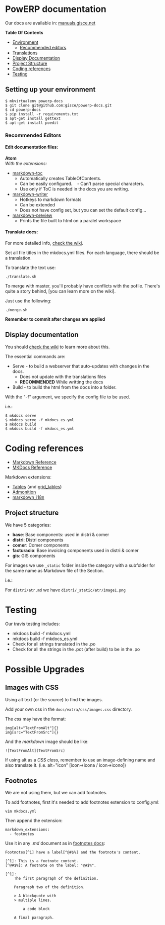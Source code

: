 # PowERP documentation

Our docs are available in: [manuals.gisce.net](http://manuals.gisce.net/)

**Table Of Contents**

- [Environment](#setting-up-your-environment)
    - [Recommended editors](#recommended-editors)
- [Translations](#translate-docs)
- [Display Documentation](#display-documentation)
- [Project Structure](#project-structure)
- [Coding references](#coding-references)
- [Testing](#testing)

## Setting up your environment

```shell
$ mkvirtualenv powerp-docs
$ git clone git@github.com:gisce/powerp-docs.git
$ cd powerp-docs
$ pip install -r requirements.txt
$ apt-get install gettext
$ apt-get install poedit
```

### Recommended Editors

#### Edit documentation files:

**Atom**    
_With the extensions:_

- [markdown-toc](https://atom.io/packages/markdown-toc)
    - Automatically creates TableOfContents.
    - Can be easily configured.
    - Can't parse special characters.
    - Use only if ToC is needed in the docs you are writing.
- [markdown-writer](https://atom.io/packages/markdown-writer)
    - Hotkeys to markdown formats
    - Can be extended
    - Does not have config set, but you can set the default config...
- [markdown-preview](https://atom.io/packages/markdown-preview)
    - Prints the file built to html on a paralel workspace

#### Translate docs:

For more detailed info, [check the wiki](https://github.com/gisce/powerp-docs/wiki/Translate!----build-your-docs-on-any-language).

Set all file titles in the mkdocs.yml files.
For each language, there should be a translation.

To translate the text use:

```shell
./translate.sh
```

To merge with master, you'll probably have conflicts with the pofile. There's
quite a story behind, [you can learn more on the wiki].

Just use the following:

```shell
./merge.sh
```

**Remember to commit after changes are applied**

## Display documentation

You should [check the wiki](https://github.com/gisce/powerp-docs/wiki/Build!---Displaying-the-Docs) to learn more about this.

The essential commands are:

* Serve - to build a webserver that auto-updates with changes in the docs.
    - Does not update with the translations files
    - **RECOMMENDED** While writting the docs
* Build - to build the html from the docs into a folder.

With the "-f" argument, we specify the config file to be used.

i.e.:

```shell
$ mkdocs serve  
$ mkdocs serve -f mkdocs_es.yml
$ mkdocs build
$ mkdocs build -f mkdocs_es.yml
```

# Coding references

- [Markdown Reference](https://pythonhosted.org/Markdown/index.html)
- [MKDocs Reference](http://www.mkdocs.org/)

Markdown extensions:

* [Tables](https://pythonhosted.org/Markdown/extensions/tables.html) (and [grid_tables](https://github.com/smartboyathome/Markdown-GridTables))
* [Admonition](https://pythonhosted.org/Markdown/extensions/admonition.html)
* [markdown_i18n](https://github.com/gisce/markdown-i18n)

## Project structure

We have 5 categories:

- **base**: Base components: used in distri & comer
- **distri**: Distri components
- **comer**: Comer components
- **facturacio**: Base invoicing components used in distri & comer
- **gis**: GIS components

For images we use `_static` folder inside the category with a subfolder for the
same name as Markdown file of the Section.

i.e.:

For `distri/atr.md` we have `distri/_static/atr/image1.png`

# Testing

Our travis testing includes:

- mkdocs build -f mkdocs.yml
- mkdocs build -f mkdocs_es.yml
- Check for all strings translated in the .po
- Check for all the strings in the .pot (after build) to be in the .po

# Possible Upgrades

## Images with CSS

Using alt text (or the source) to find the images.

Add your own css in the `docs/extra/css/images.css` directory.

The _css_ may have the format:

```
img[alt="TextFromAlt"]{}
img[src="TextFromSrc"]{}
```

And the _markdown_ image should be like:

```
![TextFromAlt](TextFromSrc)
```

If using alt as a _CSS class_, remember to use an image-defining name and also
translate it. (i.e. alt="icon" [icon->icona / icon->icono])

## Footnotes

We are not using them, but we can add footnotes.

To add footnotes, first it's needed to add footnotes extension to config.yml:
```
vim mkdocs.yml
```
Then append the extension:
```
markdown_extensions:
  - footnotes
```

Use it in any _.md_ document as in [footnotes docs](https://pythonhosted.org/Markdown/extensions/footnotes.html):
```
Footnotes[^1] have a label[^@#$%] and the footnote's content.

[^1]: This is a footnote content.
[^@#$%]: A footnote on the label: "@#$%".

[^1]:
    The first paragraph of the definition.

    Paragraph two of the definition.

    > A blockquote with
    > multiple lines.

        a code block

    A final paragraph.
```
